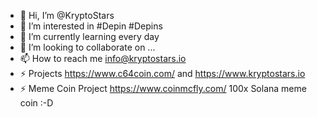 - 👋 Hi, I’m @KryptoStars
- 👀 I’m interested in #Depin #Depins
- 🌱 I’m currently learning every day
- 💞️ I’m looking to collaborate on ...
- 📫 How to reach me info@kryptostars.io
- ⚡ Projects https://www.c64coin.com/ and https://www.kryptostars.io
- ⚡ Meme Coin Project https://www.coinmcfly.com/ 100x Solana meme coin :-D
<!---
KryptoStars/KryptoStars is a ✨ special ✨ repository because its `README.md` (this file) appears on your GitHub profile.
You can click the Preview link to take a look at your changes.
--->
